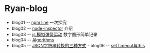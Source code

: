 Ryan-blog
=========
- blog01 -- [npm line] 一次探究
- blog02 -- [node-inspector] 介绍
- blog03 -- [js 模拟弹簧运动] 数字图形简单记录
- blog04 -- [Algorithms]
- blog05 -- [JSON字符串转换的三种方式]
- blog06 -- [setTimeout与this]


[npm line]:https://github.com/Ryan724/Ryan-blog/tree/master/blog01
[node-inspector]:https://github.com/Ryan724/Ryan-blog/tree/master/blog02
[js 模拟弹簧运动]:https://github.com/Ryan724/Ryan-blog/tree/master/blog03
[Algorithms]:https://github.com/Ryan724/Ryan-blog/tree/master/blog04
[JSON字符串转换的三种方式]:https://github.com/Ryan724/Ryan-blog/tree/master/blog05
[setTimeout与this]:https://github.com/Ryan724/Ryan-blog/tree/master/blog06


